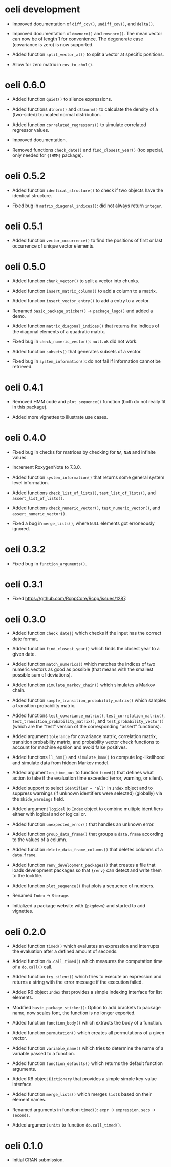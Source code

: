 # oeli development

* Improved documentation of `diff_cov()`, `undiff_cov()`, and `delta()`.

* Improved documentation of `dmvnorm()` and `rmvnorm()`. The mean vector can now be of length 1 for convenience. The degenerate case (covariance is zero) is now supported.

* Added function `split_vector_at()` to split a vector at specific positions.

* Allow for zero matrix in `cov_to_chol()`.

# oeli 0.6.0

* Added function `quiet()` to silence expressions.

* Added functions `dtnorm()` and `dttnorm()` to calculate the density of a (two-sided) truncated normal distribution.

* Added function `correlated_regressors()` to simulate correlated regressor values.

* Improved documentation.

* Removed functions `check_date()` and `find_closest_year()` (too special, only needed for `{fHMM}` package).

# oeli 0.5.2

* Added function `identical_structure()` to check if two objects have the identical structure.

* Fixed bug in `matrix_diagonal_indices()`: did not always return `integer`.

# oeli 0.5.1

* Added function `vector_occurrence()` to find the positions of first or last occurrence of unique vector elements.

# oeli 0.5.0

* Added function `chunk_vector()` to split a vector into chunks.

* Added function `insert_matrix_column()` to add a column to a matrix.

* Added function `insert_vector_entry()` to add a entry to a vector.

* Renamed `basic_package_sticker()` -> `package_logo()` and added a demo.

* Added function `matrix_diagonal_indices()` that returns the indices of the diagonal elements of a quadratic matrix.

* Fixed bug in `check_numeric_vector()`: `null.ok` did not work.

* Added function `subsets()` that generates subsets of a vector.

* Fixed bug in `system_information()`: do not fail if information cannot be retrieved.

# oeli 0.4.1

* Removed HMM code and `plot_sequence()` function (both do not really fit in this package).

* Added more vignettes to illustrate use cases.

# oeli 0.4.0

* Fixed bug in checks for matrices by checking for `NA`, `NaN` and infinite values.

* Increment RoxygenNote to 7.3.0.

* Added function `system_information()` that returns some general system level information.

* Added functions `check_list_of_lists()`, `test_list_of_lists()`, and `assert_list_of_lists()`.

* Added functions `check_numeric_vector()`, `test_numeric_vector()`, and `assert_numeric_vector()`.

* Fixed a bug in `merge_lists()`, where `NULL` elements got erroneously ignored.

# oeli 0.3.2

* Fixed bug in `function_arguments()`.

# oeli 0.3.1

* Fixed https://github.com/RcppCore/Rcpp/issues/1287.

# oeli 0.3.0

* Added function `check_date()` which checks if the input has the correct date format.

* Added function `find_closest_year()` which finds the closest year to a given date.

* Added function `match_numerics()` which matches the indices of two numeric vectors as good as possible (that means with the smallest possible sum of deviations).

* Added function `simulate_markov_chain()` which simulates a Markov chain.

* Added function `sample_transition_probability_matrix()` which samples a transition probability matrix.

* Added functions `test_covariance_matrix()`, `test_correlation_matrix()`, `test_transition_probability_matrix()`, and `test_probability_vector()` (which are the "test" version of the corresponding "assert" functions).

* Added argument `tolerance` for covariance matrix, correlation matrix, transition probability matrix, and probability vector check functions to account for machine epsilon and avoid false positives.

* Added functions `ll_hmm()` and `simulate_hmm()` to compute log-likelihood and simulate data from hidden Markov model.

* Added argument `on_time_out` to function `timed()` that defines what action to take if the evaluation time exceeded (error, warning, or silent).

* Added support to select `identifier = "all"` in `Index` object and to suppress warnings (if unknown identifiers were selected) (globally) via the `$hide_warnings` field.

* Added argument `logical` to `Index` object to combine multiple identifiers either with logical and or logical or.

* Added function `unexpected_error()` that handles an unknown error.

* Added function `group_data_frame()` that groups a `data.frame` according to the values of a column.

* Added function `delete_data_frame_columns()` that deletes columns of a `data.frame`.

* Added function `renv_development_packages()` that creates a file that loads development packages so that `{renv}` can detect and write them to the lockfile.

* Added function `plot_sequence()` that plots a sequence of numbers.

* Renamed `Index` -> `Storage`.

* Initialized a package website with `{pkgdown}` and started to add vignettes.

# oeli 0.2.0

* Added function `timed()` which evaluates an expression and interrupts the evaluation after a defined amount of seconds.

* Added function `do.call_timed()` which measures the computation time of a `do.call()` call.

* Added function `try_silent()` which tries to execute an expression and returns a string with the error message if the execution failed.

* Added R6 object `Index` that provides a simple indexing interface for list elements.

* Modified `basic_package_sticker()`: Option to add brackets to package name, now scales font, the function is no longer exported.

* Added function `function_body()` which extracts the body of a function.

* Added function `permutation()` which creates all permutations of a given vector.

* Added function `variable_name()` which tries to determine the name of a variable passed to a function.

* Added function `function_defaults()` which returns the default function arguments.

* Added R6 object `Dictionary` that provides a simple simple key-value interface.

* Added function `merge_lists()` which merges `list`s based on their element names.

* Renamed arguments in function `timed()`: `expr` -> `expression`, `secs` -> `seconds`.

* Added argument `units` to function `do.call_timed()`.

# oeli 0.1.0

* Initial CRAN submission.
